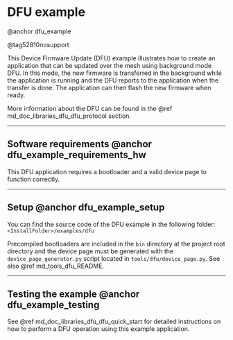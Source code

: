 # DFU example
@anchor dfu_example

@tag52810nosupport

This Device Firmware Update (DFU) example illustrates how to create an application that can be updated
over the mesh using background mode DFU. In this mode, the new firmware is transferred in the background
while the application is running and the DFU reports to the application when the transfer is done.
The application can then flash the new firmware when ready.

More information about the DFU can be found in the @ref md_doc_libraries_dfu_dfu_protocol section.

---

## Software requirements @anchor dfu_example_requirements_hw

This DFU application requires a bootloader and a valid device page to function correctly.

---

## Setup @anchor dfu_example_setup

You can find the source code of the DFU example in the following folder: `<InstallFolder>/examples/dfu`

Precompiled bootloaders are included in the `bin` directory at the project root directory
and the device page must be generated with the `device_page_generator.py` script located in `tools/dfu/device_page.py`.
See also @ref md_tools_dfu_README.

---

## Testing the example @anchor dfu_example_testing

See @ref md_doc_libraries_dfu_dfu_quick_start for detailed instructions on how to perform
a DFU operation using this example application.

